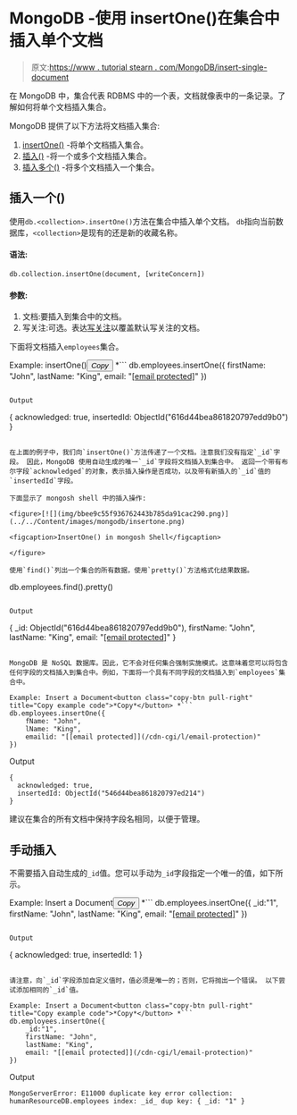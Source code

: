 # MongoDB -使用 insertOne()在集合中插入单个文档

> 原文:[https://www . tutorial stearn . com/MongoDB/insert-single-document](https://www.tutorialsteacher.com/mongodb/insert-single-document)

在 MongoDB 中，集合代表 RDBMS 中的一个表，文档就像表中的一条记录。了解如何将单个文档插入集合。

MongoDB 提供了以下方法将文档插入集合:

1.  [insertOne()](#insertone) -将单个文档插入集合。
2.  [插入()](/mongodb/insert-documents) -将一个或多个文档插入集合。
3.  [插入多个()](/mongodb/insert-documents) -将多个文档插入一个集合。

## 插入一个()

使用`db.<collection>.insertOne()`方法在集合中插入单个文档。 `db`指向当前数据库，`<collection>`是现有的还是新的收藏名称。

#### 语法:

```
db.collection.insertOne(document, [writeConcern])
```

#### 参数:

1.  文档:要插入到集合中的文档。
2.  写关注:可选。表达[写关注](https://docs.mongodb.com/manual/reference/write-concern/)以覆盖默认写关注的文档。

下面将文档插入`employees`集合。

Example: insertOne()<button class="copy-btn pull-right" title="Copy example code">*Copy*</button> *```
db.employees.insertOne({ 
    firstName: "John",
    lastName: "King",
    email: "[[email protected]](/cdn-cgi/l/email-protection)"
}) 
```

Output

```
{
  acknowledged: true,
  insertedId: ObjectId("616d44bea861820797edd9b0")
} 
```

在上面的例子中，我们向`insertOne()`方法传递了一个文档。注意我们没有指定`_id`字段。 因此，MongoDB 使用自动生成的唯一`_id`字段将文档插入到集合中。 返回一个带有布尔字段`acknowledged`的对象，表示插入操作是否成功，以及带有新插入的`_id`值的`insertedId`字段。

下面显示了 mongosh shell 中的插入操作:

<figure>[![](img/bbee9c55f936762443b785da91cac290.png)](../../Content/images/mongodb/insertone.png) 

<figcaption>InsertOne() in mongosh Shell</figcaption>

</figure>

使用`find()`列出一个集合的所有数据，使用`pretty()`方法格式化结果数据。

```
db.employees.find().pretty() 
```

Output

```
{
    _id: ObjectId("616d44bea861820797edd9b0"),
    firstName: "John",
    lastName: "King",
    email: "[[email protected]](/cdn-cgi/l/email-protection)"
} 
```

MongoDB 是 NoSQL 数据库。因此，它不会对任何集合强制实施模式。这意味着您可以将包含任何字段的文档插入到集合中。例如，下面将一个具有不同字段的文档插入到`employees`集合中。

Example: Insert a Document<button class="copy-btn pull-right" title="Copy example code">*Copy*</button> *```
db.employees.insertOne({ 
    fName: "John",
    lName: "King",
    emailid: "[[email protected]](/cdn-cgi/l/email-protection)"
}) 
```

Output

```
{
  acknowledged: true,
  insertedId: ObjectId("546d44bea861820797ed214")
} 
```

建议在集合的所有文档中保持字段名相同，以便于管理。

## 手动插入

不需要插入自动生成的`_id`值。您可以手动为`_id`字段指定一个唯一的值，如下所示。

Example: Insert a Document<button class="copy-btn pull-right" title="Copy example code">*Copy*</button> *```
db.employees.insertOne({ 
    _id:"1",
    firstName: "John",
    lastName: "King",
    email: "[[email protected]](/cdn-cgi/l/email-protection)"
}) 
```

Output

```
{
  acknowledged: true,
  insertedId: 1
} 
```

请注意，向`_id`字段添加自定义值时，值必须是唯一的；否则，它将抛出一个错误。 以下尝试添加相同的`_id`值。

Example: Insert a Document<button class="copy-btn pull-right" title="Copy example code">*Copy*</button> *```
db.employees.insertOne({ 
    _id:"1",
    firstName: "John",
    lastName: "King",
    email: "[[email protected]](/cdn-cgi/l/email-protection)"
}) 
```

Output

```
MongoServerError: E11000 duplicate key error collection: humanResourceDB.employees index: _id_ dup key: { _id: "1" } 
```

